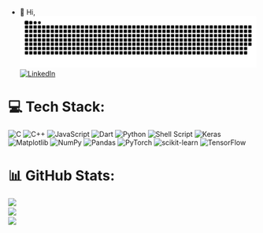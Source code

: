 - 👋 Hi,
![Snake gif](https://github.com/Genius-Stha/Genius-Stha/blob/output/github-contribution-grid-snake-dark.svg)
[![LinkedIn](https://img.shields.io/badge/LinkedIn-%230077B5.svg?logo=linkedin&logoColor=white)](https://linkedin.com/in/orange_shirt_guy) 
# 💻 Tech Stack:
![C](https://img.shields.io/badge/c-%2300599C.svg?style=for-the-badge&logo=c&logoColor=white) ![C++](https://img.shields.io/badge/c++-%2300599C.svg?style=for-the-badge&logo=c%2B%2B&logoColor=white) ![JavaScript](https://img.shields.io/badge/javascript-%23323330.svg?style=for-the-badge&logo=javascript&logoColor=%23F7DF1E) ![Dart](https://img.shields.io/badge/dart-%230175C2.svg?style=for-the-badge&logo=dart&logoColor=white) ![Python](https://img.shields.io/badge/python-3670A0?style=for-the-badge&logo=python&logoColor=ffdd54) ![Shell Script](https://img.shields.io/badge/shell_script-%23121011.svg?style=for-the-badge&logo=gnu-bash&logoColor=white) ![Keras](https://img.shields.io/badge/Keras-%23D00000.svg?style=for-the-badge&logo=Keras&logoColor=white) ![Matplotlib](https://img.shields.io/badge/Matplotlib-%23ffffff.svg?style=for-the-badge&logo=Matplotlib&logoColor=black) ![NumPy](https://img.shields.io/badge/numpy-%23013243.svg?style=for-the-badge&logo=numpy&logoColor=white) ![Pandas](https://img.shields.io/badge/pandas-%23150458.svg?style=for-the-badge&logo=pandas&logoColor=white) ![PyTorch](https://img.shields.io/badge/PyTorch-%23EE4C2C.svg?style=for-the-badge&logo=PyTorch&logoColor=white) ![scikit-learn](https://img.shields.io/badge/scikit--learn-%23F7931E.svg?style=for-the-badge&logo=scikit-learn&logoColor=white) ![TensorFlow](https://img.shields.io/badge/TensorFlow-%23FF6F00.svg?style=for-the-badge&logo=TensorFlow&logoColor=white)
# 📊 GitHub Stats:
![](https://github-readme-stats.vercel.app/api?username=Genius-Stha&theme=dark&hide_border=false&include_all_commits=true&count_private=false)<br/>
![](https://github-readme-streak-stats.herokuapp.com/?user=Genius-Stha&theme=dark&hide_border=false)<br/>
![](https://github-readme-stats.vercel.app/api/top-langs/?username=Genius-Stha&theme=dark&hide_border=false&include_all_commits=true&count_private=false&layout=compact)

<!---
Genius-Stha/Genius-Stha is a ✨ special ✨ repository because its `README.md` (this file) appears on your GitHub profile.
You can click the Preview link to take a look at your changes.
--->



